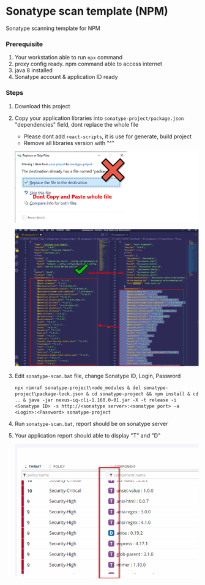 # Sonatype scan template (NPM)
Sonatype scanning template for NPM

### Prerequisite

1. Your workstation able to run `npx` command
2. proxy config ready. npm command able to access internet
3. java 8 installed
4. Sonatype account & application ID ready

### Steps

1. Download this project

2. Copy your application libraries into `sonatype-project/package.json` "dependencies" field, dont replace the whole file

   - Please dont add `react-scripts`, it is use for generate, build project
   - Remove all libraries version with "^"

   ![image-20211112152948712](image-20211112152948712.png)

   ![image-20211112153456963](image-20211112153456963.png)

3. Edit `sonatype-scan.bat` file, change Sonatype ID, Login, Password

    ```
    npx rimraf sonatype-project\node_modules & del sonatype-project\package-lock.json & cd sonatype-project && npm install & cd .. & java -jar nexus-iq-cli-1.160.0-01.jar -X -t release -i <Sonatype ID> -s http://<sonatype server>:<sonatype port> -a <Login>:<Password> sonatype-project
    ```

4. Run `sonatype-scan.bat`, report should be on sonatype server

5. Your application report should able to display "T" and "D"

   ![image-20211112154614804](image-20211112154614804.png)

